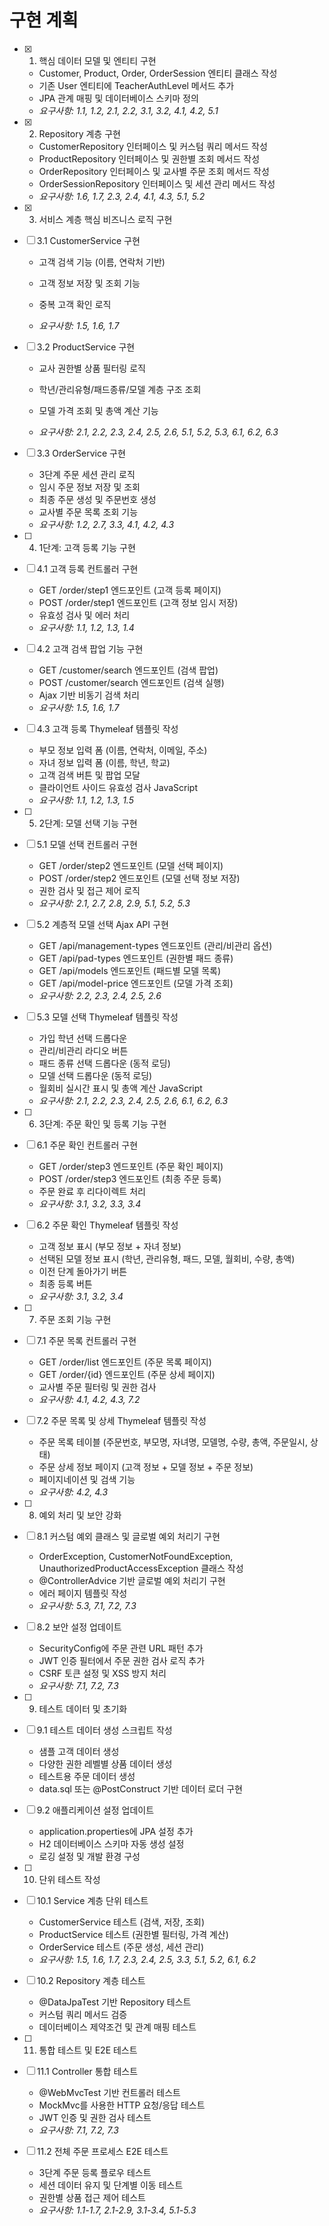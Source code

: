 # 구현 계획

- [x] 1. 핵심 데이터 모델 및 엔티티 구현





  - Customer, Product, Order, OrderSession 엔티티 클래스 작성
  - 기존 User 엔티티에 TeacherAuthLevel 메서드 추가
  - JPA 관계 매핑 및 데이터베이스 스키마 정의
  - _요구사항: 1.1, 1.2, 2.1, 2.2, 3.1, 3.2, 4.1, 4.2, 5.1_

- [x] 2. Repository 계층 구현

  - CustomerRepository 인터페이스 및 커스텀 쿼리 메서드 작성
  - ProductRepository 인터페이스 및 권한별 조회 메서드 작성
  - OrderRepository 인터페이스 및 교사별 주문 조회 메서드 작성
  - OrderSessionRepository 인터페이스 및 세션 관리 메서드 작성
  - _요구사항: 1.6, 1.7, 2.3, 2.4, 4.1, 4.3, 5.1, 5.2_


- [x] 3. 서비스 계층 핵심 비즈니스 로직 구현



- [ ] 3.1 CustomerService 구현
  - 고객 검색 기능 (이름, 연락처 기반)
  - 고객 정보 저장 및 조회 기능
  - 중복 고객 확인 로직


  - _요구사항: 1.5, 1.6, 1.7_

- [ ] 3.2 ProductService 구현
  - 교사 권한별 상품 필터링 로직


  - 학년/관리유형/패드종류/모델 계층 구조 조회
  - 모델 가격 조회 및 총액 계산 기능
  - _요구사항: 2.1, 2.2, 2.3, 2.4, 2.5, 2.6, 5.1, 5.2, 5.3, 6.1, 6.2, 6.3_

- [ ] 3.3 OrderService 구현
  - 3단계 주문 세션 관리 로직
  - 임시 주문 정보 저장 및 조회
  - 최종 주문 생성 및 주문번호 생성
  - 교사별 주문 목록 조회 기능
  - _요구사항: 1.2, 2.7, 3.3, 4.1, 4.2, 4.3_

- [ ] 4. 1단계: 고객 등록 기능 구현
- [ ] 4.1 고객 등록 컨트롤러 구현
  - GET /order/step1 엔드포인트 (고객 등록 페이지)
  - POST /order/step1 엔드포인트 (고객 정보 임시 저장)
  - 유효성 검사 및 에러 처리
  - _요구사항: 1.1, 1.2, 1.3, 1.4_

- [ ] 4.2 고객 검색 팝업 기능 구현
  - GET /customer/search 엔드포인트 (검색 팝업)
  - POST /customer/search 엔드포인트 (검색 실행)
  - Ajax 기반 비동기 검색 처리
  - _요구사항: 1.5, 1.6, 1.7_

- [ ] 4.3 고객 등록 Thymeleaf 템플릿 작성
  - 부모 정보 입력 폼 (이름, 연락처, 이메일, 주소)
  - 자녀 정보 입력 폼 (이름, 학년, 학교)
  - 고객 검색 버튼 및 팝업 모달
  - 클라이언트 사이드 유효성 검사 JavaScript
  - _요구사항: 1.1, 1.2, 1.3, 1.5_

- [ ] 5. 2단계: 모델 선택 기능 구현
- [ ] 5.1 모델 선택 컨트롤러 구현
  - GET /order/step2 엔드포인트 (모델 선택 페이지)
  - POST /order/step2 엔드포인트 (모델 선택 정보 저장)
  - 권한 검사 및 접근 제어 로직
  - _요구사항: 2.1, 2.7, 2.8, 2.9, 5.1, 5.2, 5.3_

- [ ] 5.2 계층적 모델 선택 Ajax API 구현
  - GET /api/management-types 엔드포인트 (관리/비관리 옵션)
  - GET /api/pad-types 엔드포인트 (권한별 패드 종류)
  - GET /api/models 엔드포인트 (패드별 모델 목록)
  - GET /api/model-price 엔드포인트 (모델 가격 조회)
  - _요구사항: 2.2, 2.3, 2.4, 2.5, 2.6_

- [ ] 5.3 모델 선택 Thymeleaf 템플릿 작성
  - 가입 학년 선택 드롭다운
  - 관리/비관리 라디오 버튼
  - 패드 종류 선택 드롭다운 (동적 로딩)
  - 모델 선택 드롭다운 (동적 로딩)
  - 월회비 실시간 표시 및 총액 계산 JavaScript
  - _요구사항: 2.1, 2.2, 2.3, 2.4, 2.5, 2.6, 6.1, 6.2, 6.3_

- [ ] 6. 3단계: 주문 확인 및 등록 기능 구현
- [ ] 6.1 주문 확인 컨트롤러 구현
  - GET /order/step3 엔드포인트 (주문 확인 페이지)
  - POST /order/step3 엔드포인트 (최종 주문 등록)
  - 주문 완료 후 리다이렉트 처리
  - _요구사항: 3.1, 3.2, 3.3, 3.4_

- [ ] 6.2 주문 확인 Thymeleaf 템플릿 작성
  - 고객 정보 표시 (부모 정보 + 자녀 정보)
  - 선택된 모델 정보 표시 (학년, 관리유형, 패드, 모델, 월회비, 수량, 총액)
  - 이전 단계 돌아가기 버튼
  - 최종 등록 버튼
  - _요구사항: 3.1, 3.2, 3.4_

- [ ] 7. 주문 조회 기능 구현
- [ ] 7.1 주문 목록 컨트롤러 구현
  - GET /order/list 엔드포인트 (주문 목록 페이지)
  - GET /order/{id} 엔드포인트 (주문 상세 페이지)
  - 교사별 주문 필터링 및 권한 검사
  - _요구사항: 4.1, 4.2, 4.3, 7.2_

- [ ] 7.2 주문 목록 및 상세 Thymeleaf 템플릿 작성
  - 주문 목록 테이블 (주문번호, 부모명, 자녀명, 모델명, 수량, 총액, 주문일시, 상태)
  - 주문 상세 정보 페이지 (고객 정보 + 모델 정보 + 주문 정보)
  - 페이지네이션 및 검색 기능
  - _요구사항: 4.2, 4.3_

- [ ] 8. 예외 처리 및 보안 강화
- [ ] 8.1 커스텀 예외 클래스 및 글로벌 예외 처리기 구현
  - OrderException, CustomerNotFoundException, UnauthorizedProductAccessException 클래스 작성
  - @ControllerAdvice 기반 글로벌 예외 처리기 구현
  - 에러 페이지 템플릿 작성
  - _요구사항: 5.3, 7.1, 7.2, 7.3_

- [ ] 8.2 보안 설정 업데이트
  - SecurityConfig에 주문 관련 URL 패턴 추가
  - JWT 인증 필터에서 주문 권한 검사 로직 추가
  - CSRF 토큰 설정 및 XSS 방지 처리
  - _요구사항: 7.1, 7.2, 7.3_

- [ ] 9. 테스트 데이터 및 초기화
- [ ] 9.1 테스트 데이터 생성 스크립트 작성
  - 샘플 고객 데이터 생성
  - 다양한 권한 레벨별 상품 데이터 생성
  - 테스트용 주문 데이터 생성
  - data.sql 또는 @PostConstruct 기반 데이터 로더 구현

- [ ] 9.2 애플리케이션 설정 업데이트
  - application.properties에 JPA 설정 추가
  - H2 데이터베이스 스키마 자동 생성 설정
  - 로깅 설정 및 개발 환경 구성

- [ ] 10. 단위 테스트 작성
- [ ] 10.1 Service 계층 단위 테스트
  - CustomerService 테스트 (검색, 저장, 조회)
  - ProductService 테스트 (권한별 필터링, 가격 계산)
  - OrderService 테스트 (주문 생성, 세션 관리)
  - _요구사항: 1.5, 1.6, 1.7, 2.3, 2.4, 2.5, 3.3, 5.1, 5.2, 6.1, 6.2_

- [ ] 10.2 Repository 계층 테스트
  - @DataJpaTest 기반 Repository 테스트
  - 커스텀 쿼리 메서드 검증
  - 데이터베이스 제약조건 및 관계 매핑 테스트

- [ ] 11. 통합 테스트 및 E2E 테스트
- [ ] 11.1 Controller 통합 테스트
  - @WebMvcTest 기반 컨트롤러 테스트
  - MockMvc를 사용한 HTTP 요청/응답 테스트
  - JWT 인증 및 권한 검사 테스트
  - _요구사항: 7.1, 7.2, 7.3_

- [ ] 11.2 전체 주문 프로세스 E2E 테스트
  - 3단계 주문 등록 플로우 테스트
  - 세션 데이터 유지 및 단계별 이동 테스트
  - 권한별 상품 접근 제어 테스트
  - _요구사항: 1.1-1.7, 2.1-2.9, 3.1-3.4, 5.1-5.3_